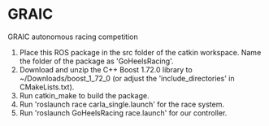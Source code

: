 # GRAIC

GRAIC autonomous racing competition

1. Place this ROS package in the src folder of the catkin workspace. Name the folder of the package as 'GoHeelsRacing'.
2. Download and unzip the C++ Boost 1.72.0 library to ~/Downloads/boost_1_72_0 (or adjust the 'include_directories' in CMakeLists.txt).
3. Run catkin_make to build the package.
4. Run 'roslaunch race carla_single.launch' for the race system.
5. Run 'roslaunch GoHeelsRacing race.launch' for our controller.
